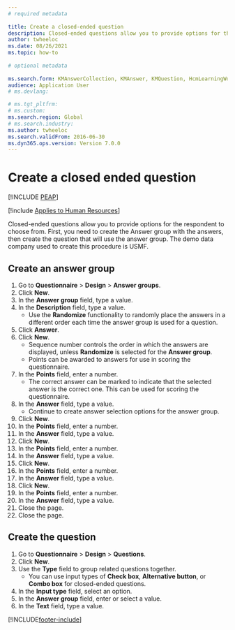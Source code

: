 ```yaml
--- 
# required metadata 
 
title: Create a closed-ended question
description: Closed-ended questions allow you to provide options for the respondent to choose from. 
author: twheeloc
ms.date: 08/26/2021
ms.topic: how-to 
 
# optional metadata 
 
ms.search.form: KMAnswerCollection, KMAnswer, KMQuestion, HcmLearningWorkspace  
audience: Application User 
# ms.devlang:  

# ms.tgt_pltfrm:  
# ms.custom:  
ms.search.region: Global
# ms.search.industry: 
ms.author: twheeloc
ms.search.validFrom: 2016-06-30 
ms.dyn365.ops.version: Version 7.0.0 
---
```

# Create a closed ended question


[!INCLUDE [PEAP](../includes/peap-1.md)]

[!include [Applies to Human Resources](../includes/applies-to-hr.md)]



Closed-ended questions allow you to provide options for the respondent to choose from. First, you need to create the Answer group with the answers, then create the question that will use the answer group. The demo data company used to create this procedure is USMF.


## Create an answer group
1. Go to **Questionnaire** > **Design** > **Answer groups**.
2. Click **New**.
3. In the **Answer group** field, type a value.
4. In the **Description** field, type a value.
    * Use the **Randomize** functionality to randomly place the answers in a different order each time the answer group is used for a question.  
5. Click **Answer**.
6. Click **New**.
    * Sequence number controls the order in which the answers are displayed, unless **Randomize** is selected for the **Answer group**.  
    * Points can be awarded to answers for use in scoring the questionnaire.  
7. In the **Points** field, enter a number.
    * The correct answer can be marked to indicate that the selected answer is the correct one. This can be used for scoring the questionnaire.  
8. In the **Answer** field, type a value.
    * Continue to create answer selection options for the answer group.  
9. Click **New**.
10. In the **Points** field, enter a number.
11. In the **Answer** field, type a value.
12. Click **New**.
13. In the **Points** field, enter a number.
14. In the **Answer** field, type a value.
15. Click **New**.
16. In the **Points** field, enter a number.
17. In the **Answer** field, type a value.
18. Click **New**.
19. In the **Points** field, enter a number.
20. In the **Answer** field, type a value.
21. Close the page.
22. Close the page.

## Create the question
1. Go to **Questionnaire** > **Design** > **Questions**.
2. Click **New**.
3. Use the **Type** field to group related questions together.
    * You can use input types of **Check box**, **Alternative button**, or **Combo box** for closed-ended questions.  
4. In the **Input type** field, select an option.
5. In the **Answer group** field, enter or select a value.
6. In the **Text** field, type a value.



[!INCLUDE[footer-include](../includes/footer-banner.md)]
